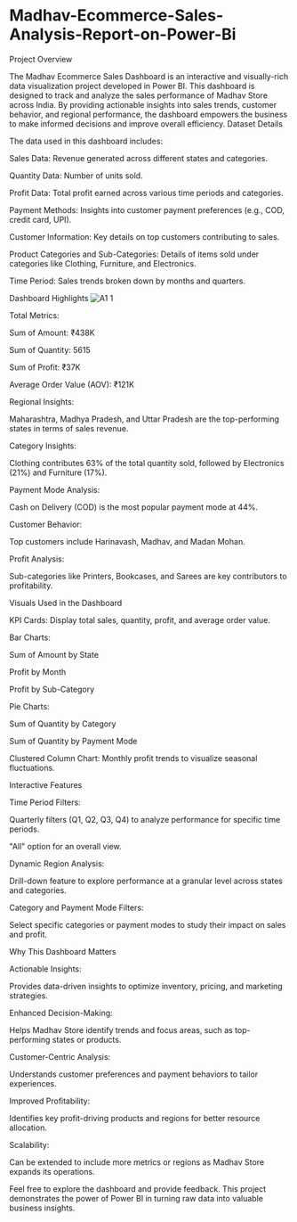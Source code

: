 # Madhav-Ecommerce-Sales-Analysis-Report-on-Power-Bi
Project Overview

The Madhav Ecommerce Sales Dashboard is an interactive and visually-rich data visualization project developed in Power BI. This dashboard is designed to track and analyze the sales performance of Madhav Store across India. By providing actionable insights into sales trends, customer behavior, and regional performance, the dashboard empowers the business to make informed decisions and improve overall efficiency.
Dataset Details

The data used in this dashboard includes:

Sales Data: Revenue generated across different states and categories.

Quantity Data: Number of units sold.

Profit Data: Total profit earned across various time periods and categories.

Payment Methods: Insights into customer payment preferences (e.g., COD, credit card, UPI).

Customer Information: Key details on top customers contributing to sales.

Product Categories and Sub-Categories: Details of items sold under categories like Clothing, Furniture, and Electronics.

Time Period: Sales trends broken down by months and quarters.

Dashboard Highlights
![A1 1](https://github.com/user-attachments/assets/77af2b2e-de2b-4103-b33b-39ad67b8434d)



Total Metrics:

Sum of Amount: ₹438K

Sum of Quantity: 5615

Sum of Profit: ₹37K

Average Order Value (AOV): ₹121K

Regional Insights:

Maharashtra, Madhya Pradesh, and Uttar Pradesh are the top-performing states in terms of sales revenue.

Category Insights:

Clothing contributes 63% of the total quantity sold, followed by Electronics (21%) and Furniture (17%).

Payment Mode Analysis:

Cash on Delivery (COD) is the most popular payment mode at 44%.

Customer Behavior:

Top customers include Harinavash, Madhav, and Madan Mohan.

Profit Analysis:

Sub-categories like Printers, Bookcases, and Sarees are key contributors to profitability.

Visuals Used in the Dashboard

KPI Cards: Display total sales, quantity, profit, and average order value.

Bar Charts:

Sum of Amount by State

Profit by Month

Profit by Sub-Category

Pie Charts:

Sum of Quantity by Category

Sum of Quantity by Payment Mode

Clustered Column Chart: Monthly profit trends to visualize seasonal fluctuations.

Interactive Features

Time Period Filters:

Quarterly filters (Q1, Q2, Q3, Q4) to analyze performance for specific time periods.

"All" option for an overall view.

Dynamic Region Analysis:

Drill-down feature to explore performance at a granular level across states and categories.

Category and Payment Mode Filters:

Select specific categories or payment modes to study their impact on sales and profit.

Why This Dashboard Matters

Actionable Insights:

Provides data-driven insights to optimize inventory, pricing, and marketing strategies.

Enhanced Decision-Making:

Helps Madhav Store identify trends and focus areas, such as top-performing states or products.

Customer-Centric Analysis:

Understands customer preferences and payment behaviors to tailor experiences.

Improved Profitability:

Identifies key profit-driving products and regions for better resource allocation.

Scalability:

Can be extended to include more metrics or regions as Madhav Store expands its operations.

Feel free to explore the dashboard and provide feedback. This project demonstrates the power of Power BI in turning raw data into valuable business insights.

